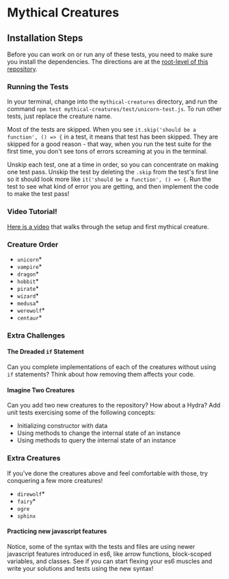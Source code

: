# Mythical Creatures

## Installation Steps

Before you can work on or run any of these tests, you need to make sure you install the dependencies. The directions are at the [root-level of this repository](https://github.com/turingschool-examples/javascript-foundations).

### Running the Tests

In your terminal, change into the `mythical-creatures` directory, and run the command `npm test mythical-creatures/test/unicorn-test.js`. To run other tests, just replace the creature name.

Most of the tests are skipped. When you see `it.skip('should be a function', () => {` in a test, it means that test has been skipped. They are skipped for a good reason - that way, when you run the test suite for the first time, you don't see tons of errors screaming at you in the terminal.

Unskip each test, one at a time in order, so you can concentrate on making one test pass. Unskip the test by deleting the `.skip` from the test's first line so it should look more like `it('should be a function', () => {`. Run the test to see what kind of error you are getting, and then implement the code to make the test pass!

### Video Tutorial!

[Here is a video](https://youtu.be/wfrwMYn2BCg) that walks through the setup and first mythical creature.

### Creature Order

* `unicorn`*
* `vampire`*
* `dragon`*
* `hobbit`*
* `pirate`*
* `wizard`*
* `medusa`*
* `werewolf`*
* `centaur`*

### Extra Challenges

#### The Dreaded `if` Statement

Can you complete implementations of each of the creatures without using `if`
statements? Think about how removing them affects your code.

#### Imagine Two Creatures

Can you add two new creatures to the repository? How about a Hydra? Add unit
tests exercising some of the following concepts:

* Initializing constructor with data
* Using methods to change the internal state of an instance
* Using methods to query the internal state of an instance

### Extra Creatures
If you've done the creatures above and feel comfortable with those, try conquering a few more creatures!

* `direwolf`*
* `fairy`*
* `ogre`
* `sphinx`

#### Practicing new javascript features

Notice, some of the syntax with the tests and files are using newer javascript features introduced in es6, like arrow functions, block-scoped variables, and classes.  See if you can start flexing your es6 muscles and write your solutions and tests using the new syntax!  

